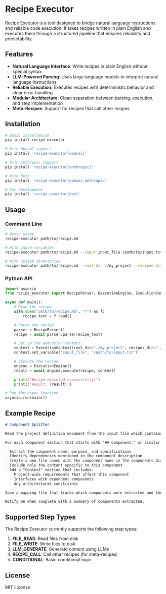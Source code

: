 # Recipe Executor

Recipe Executor is a tool designed to bridge natural language instructions and reliable code execution. It takes recipes written in plain English and executes them through a structured pipeline that ensures reliability and predictability.

## Features

- **Natural Language Interface**: Write recipes in plain English without special syntax
- **LLM-Powered Parsing**: Uses large language models to interpret natural language instructions
- **Reliable Execution**: Executes recipes with deterministic behavior and clear error handling
- **Modular Architecture**: Clean separation between parsing, execution, and step implementation
- **Meta-Recipes**: Support for recipes that call other recipes

## Installation

```bash
# Basic installation
pip install recipe-executor

# With OpenAI support
pip install 'recipe-executor[openai]'

# With Anthropic support
pip install 'recipe-executor[anthropic]'

# With both
pip install 'recipe-executor[openai,anthropic]'

# For development
pip install 'recipe-executor[dev]'
```

## Usage

### Command Line

```bash
# Basic usage
recipe-executor path/to/recipe.md

# With input variables
recipe-executor path/to/recipe.md --input input_file /path/to/input.txt

# With custom directories
recipe-executor path/to/recipe.md --root-dir ./my_project --recipes-dir ./my_recipes
```

### Python API

```python
import asyncio
from recipe_executor import RecipeParser, ExecutionEngine, ExecutionContext

async def main():
    # Read the recipe
    with open("path/to/recipe.md", "r") as f:
        recipe_text = f.read()

    # Parse the recipe
    parser = RecipeParser()
    recipe = await parser.parse(recipe_text)

    # Set up the execution context
    context = ExecutionContext(root_dir="./my_project", recipes_dir="./my_recipes")
    context.set_variable("input_file", "/path/to/input.txt")

    # Execute the recipe
    engine = ExecutionEngine()
    result = await engine.execute(recipe, context)

    print(f"Recipe executed successfully!")
    print(f"Result: {result}")

# Run the async function
asyncio.run(main())
```

## Example Recipe

```markdown
# Component Splitter

Read the project definition document from the input file which contains multiple components defined in separate sections.

For each component section that starts with "## Component:" or similar heading:

- Extract the component name, purpose, and specifications
- Identify dependencies mentioned in the component description
- Create a new file named with the component name in the components directory
- Include only the content specific to this component
- Add a "Context" section that includes:
  - Project-wide requirements that affect this component
  - Interfaces with dependent components
  - Any architectural constraints

Save a mapping file that tracks which components were extracted and their dependencies.

Notify me when complete with a summary of components extracted.
```

## Supported Step Types

The Recipe Executor currently supports the following step types:

1. **FILE_READ**: Read files from disk
2. **FILE_WRITE**: Write files to disk
3. **LLM_GENERATE**: Generate content using LLMs
4. **RECIPE_CALL**: Call other recipes (for meta-recipes)
5. **CONDITIONAL**: Basic conditional logic

## License

MIT License
